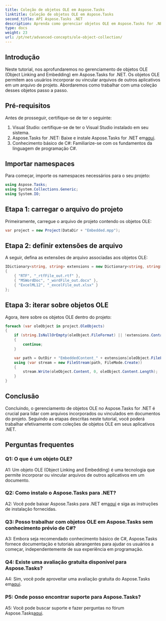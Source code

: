 ```yaml
---
title: Coleção de objetos OLE em Aspose.Tasks
linktitle: Coleção de objetos OLE em Aspose.Tasks
second_title: API Aspose.Tasks .NET
description: Aprenda como gerenciar objetos OLE em Aspose.Tasks for .NET com este tutorial abrangente. Domine o manuseio de arquivos incorporados em documentos de projeto sem esforço.
type: docs
weight: 23
url: /pt/net/advanced-concepts/ole-object-collection/
---
```

## Introdução

Neste tutorial, nos aprofundaremos no gerenciamento de objetos OLE (Object Linking and Embedding) em Aspose.Tasks for .NET. Os objetos OLE permitem aos usuários incorporar ou vincular arquivos de outros aplicativos em um arquivo de projeto. Abordaremos como trabalhar com uma coleção desses objetos passo a passo.

## Pré-requisitos

Antes de prosseguir, certifique-se de ter o seguinte:

1. Visual Studio: certifique-se de ter o Visual Studio instalado em seu sistema.
2.  Aspose.Tasks for .NET: Baixe e instale Aspose.Tasks for .NET em[aqui](https://releases.aspose.com/tasks/net/).
3. Conhecimento básico de C#: Familiarize-se com os fundamentos da linguagem de programação C#.

## Importar namespaces

Para começar, importe os namespaces necessários para o seu projeto:

```csharp
using Aspose.Tasks;
using System.Collections.Generic;
using System.IO;


```

## Etapa 1: carregar o arquivo do projeto

Primeiramente, carregue o arquivo de projeto contendo os objetos OLE:

```csharp
var project = new Project(DataDir + "Embedded.mpp");
```

## Etapa 2: definir extensões de arquivo

A seguir, defina as extensões de arquivo associadas aos objetos OLE:

```csharp
IDictionary<string, string> extensions = new Dictionary<string, string>
{
    { "RTF", "_rtfFile_out.rtf" },
    { "MSWordDoc", "_wordFile_out.docx" },
    { "ExcelML12", "_excelFile_out.xlsx" }
};
```

## Etapa 3: iterar sobre objetos OLE

Agora, itere sobre os objetos OLE dentro do projeto:

```csharp
foreach (var oleObject in project.OleObjects)
{
    if (string.IsNullOrEmpty(oleObject.FileFormat) || !extensions.ContainsKey(oleObject.FileFormat))
    {
        continue;
    }

    var path = OutDir + "EmbeddedContent_" + extensions[oleObject.FileFormat];
    using (var stream = new FileStream(path, FileMode.Create))
    {
        stream.Write(oleObject.Content, 0, oleObject.Content.Length);
    }
}
```

## Conclusão

Concluindo, o gerenciamento de objetos OLE no Aspose.Tasks for .NET é crucial para lidar com arquivos incorporados ou vinculados em documentos do projeto. Seguindo as etapas descritas neste tutorial, você poderá trabalhar efetivamente com coleções de objetos OLE em seus aplicativos .NET.

## Perguntas frequentes

### Q1: O que é um objeto OLE?

A1: Um objeto OLE (Object Linking and Embedding) é uma tecnologia que permite incorporar ou vincular arquivos de outros aplicativos em um documento.

### Q2: Como instalo o Aspose.Tasks para .NET?

 A2: Você pode baixar Aspose.Tasks para .NET em[aqui](https://releases.aspose.com/tasks/net/) e siga as instruções de instalação fornecidas.

### Q3: Posso trabalhar com objetos OLE em Aspose.Tasks sem conhecimento prévio de C#?

A3: Embora seja recomendado conhecimento básico de C#, Aspose.Tasks fornece documentação e tutoriais abrangentes para ajudar os usuários a começar, independentemente de sua experiência em programação.

### Q4: Existe uma avaliação gratuita disponível para Aspose.Tasks?

 A4: Sim, você pode aproveitar uma avaliação gratuita do Aspose.Tasks em[aqui](https://releases.aspose.com/).

### P5: Onde posso encontrar suporte para Aspose.Tasks?

 A5: Você pode buscar suporte e fazer perguntas no fórum Aspose.Tasks[aqui](https://forum.aspose.com/c/tasks/15).